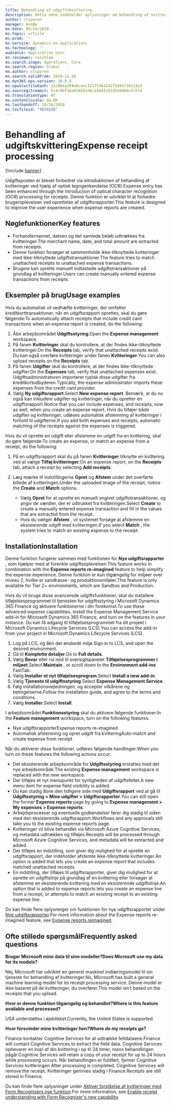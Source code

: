 ```yaml
---
title: Behandling af udgiftskvittering
description: Dette emne indeholder oplysninger om behandling af kvitteringer ved hjælp af optisk tegngenkendelse (OCR). Denne funktion er udviklet til at forbedre brugeroplevelsen ved oprettelse af udgiftsrapporter i Microsoft Dynamics 365 Finance.
author: stsporen
manager: AnnBe
ms.date: 05/14/2020
ms.topic: article
ms.prod: ''
ms.service: dynamics-ax-applications
ms.technology: ''
audience: Application User
ms.reviewer: roschlom
ms.search.scope: Operations, Core
ms.search.region: Global
ms.author: stsporen
ms.search.validFrom: 2019-11-20
ms.dyn365.ops.version: 10.0.8
ms.openlocfilehash: 31c08ea264e6caec3217f4b424275495f39123e3
ms.sourcegitcommit: 5c4c9bf3ba018562d6cb3443c01d550489c415fa
ms.translationtype: HT
ms.contentlocale: da-DK
ms.lasthandoff: 10/16/2020
ms.locfileid: "4074330"
---
```

# <a name="expense-receipt-processing"></a><span data-ttu-id="0ce0b-104">Behandling af udgiftskvittering</span><span class="sxs-lookup"><span data-stu-id="0ce0b-104">Expense receipt processing</span></span>

[!include [banner](../includes/banner.md)]

<span data-ttu-id="0ce0b-105">Udgiftsposten er blevet forbedret via introduktionen af behandling af kvitteringer ved hjælp af optisk tegngenkendelse (OCR).</span><span class="sxs-lookup"><span data-stu-id="0ce0b-105">Expense entry has been enhanced through the introduction of optical character recognition (OCR) processing for receipts.</span></span> <span data-ttu-id="0ce0b-106">Denne funktion er udviklet til at forbedre brugeroplevelsen ved oprettelse af udgiftsrapporter.</span><span class="sxs-lookup"><span data-stu-id="0ce0b-106">This feature is designed to improve the user experience when expense reports are created.</span></span>

## <a name="key-features"></a><span data-ttu-id="0ce0b-107">Nøglefunktioner</span><span class="sxs-lookup"><span data-stu-id="0ce0b-107">Key features</span></span>

- <span data-ttu-id="0ce0b-108">Forhandlernavnet, datoen og det samlede beløb udtrækkes fra kvitteringer.</span><span class="sxs-lookup"><span data-stu-id="0ce0b-108">The merchant name, date, and total amount are extracted from receipts.</span></span>
- <span data-ttu-id="0ce0b-109">Denne funktion forsøger at sammenholde ikke-tilknyttede kvitteringer med ikke-tilknyttede udgiftstransaktioner.</span><span class="sxs-lookup"><span data-stu-id="0ce0b-109">The feature tries to match unattached receipts to unattached expense transactions.</span></span>
- <span data-ttu-id="0ce0b-110">Brugere kan oprette manuelt indtastede udgiftstransaktioner på grundlag af kvitteringer.</span><span class="sxs-lookup"><span data-stu-id="0ce0b-110">Users can create manually entered expense transactions from receipts.</span></span>

## <a name="usage-examples"></a><span data-ttu-id="0ce0b-111">Eksempler på brug</span><span class="sxs-lookup"><span data-stu-id="0ce0b-111">Usage examples</span></span>

<span data-ttu-id="0ce0b-112">Hvis du automatisk vil vedhæfte kvitteringer, der omfatter kreditkorttransaktioner, når en udgiftsrapport oprettes, skal du gøre følgende:</span><span class="sxs-lookup"><span data-stu-id="0ce0b-112">To automatically attach receipts that include credit card transactions when an expense report is created, do the following:</span></span>

  1. <span data-ttu-id="0ce0b-113">Åbn arbejdsområdet **Udgiftsstyring**.</span><span class="sxs-lookup"><span data-stu-id="0ce0b-113">Open the **Expense management** workspace.</span></span>
  2. <span data-ttu-id="0ce0b-114">På fanen **Kvitteringer** skal du kontrollere, at der findes ikke-tilknyttede kvitteringer.</span><span class="sxs-lookup"><span data-stu-id="0ce0b-114">On the **Receipts** tab, verify that unattached receipts exist.</span></span> <span data-ttu-id="0ce0b-115">Du kan også overføre kvitteringer under fanen **Kvitteringer**.</span><span class="sxs-lookup"><span data-stu-id="0ce0b-115">You can also upload receipts on the **Receipts** tab.</span></span>
  3. <span data-ttu-id="0ce0b-116">På fanen **Udgifter** skal du kontrollere, at der findes ikke-tilknyttede udgifter.</span><span class="sxs-lookup"><span data-stu-id="0ce0b-116">On the **Expenses** tab, verify that unattached expenses exist.</span></span> <span data-ttu-id="0ce0b-117">Udgiftsadministratoren importerer typisk disse udgifter fra kreditkortudbyderen.</span><span class="sxs-lookup"><span data-stu-id="0ce0b-117">Typically, the expense administrator imports these expenses from the credit card provider.</span></span>
  4. <span data-ttu-id="0ce0b-118">Vælg **Ny udgiftsrapport**.</span><span class="sxs-lookup"><span data-stu-id="0ce0b-118">Select **New expense report**.</span></span> <span data-ttu-id="0ce0b-119">Bemærk, at du nu også kan inkludere udgifter og kvitteringer, når du opretter en udgiftsrapport.</span><span class="sxs-lookup"><span data-stu-id="0ce0b-119">Notice that you can include expenses, and receipts, now as well, when you create an expense report.</span></span> <span data-ttu-id="0ce0b-120">Hvis du tilføjer både udgifter og kvitteringer, udløses automatisk afstemning af kvitteringer i forhold til udgifterne.</span><span class="sxs-lookup"><span data-stu-id="0ce0b-120">If you add both expenses and receipts, automatic matching of the receipts against the expenses is triggered.</span></span>

<span data-ttu-id="0ce0b-121">Hvis du vil oprette en udgift eller afstemme en udgift fra en kvittering, skal du gøre følgende:</span><span class="sxs-lookup"><span data-stu-id="0ce0b-121">To create an expense, or match an expense from a receipt, do the following:</span></span>

  1. <span data-ttu-id="0ce0b-122">På en udgiftsrapport skal du på fanen **Kvitteringer** tilknytte en kvittering ved at vælge **Tilføj kvitteringer**.</span><span class="sxs-lookup"><span data-stu-id="0ce0b-122">On an expense report, on the **Receipts** tab, attach a receipt by selecting **Add receipts**.</span></span>
  2. <span data-ttu-id="0ce0b-123">Læg mærke til indstillingerne **Opret** og **Afstem** under det overførte billede af kvitteringen.</span><span class="sxs-lookup"><span data-stu-id="0ce0b-123">Under the uploaded image of the receipt, notice the **Create** and **Match** options.</span></span>

      - <span data-ttu-id="0ce0b-124">Vælg **Opret** for at oprette en manuelt angivet udgiftstransaktioner, og angiv de værdier, der er udtrukket fra kvitteringen.</span><span class="sxs-lookup"><span data-stu-id="0ce0b-124">Select **Create** to create a manually entered expense transaction and fill in the values that are extracted from the receipt.</span></span>
      - <span data-ttu-id="0ce0b-125">Hvis du vælger **Afstem** , vil systemet forsøge at afstemme en eksisterende udgift med kvitteringen.</span><span class="sxs-lookup"><span data-stu-id="0ce0b-125">If you select **Match** , the system tries to match an existing expense to the receipt.</span></span>

## <a name="installation"></a><span data-ttu-id="0ce0b-126">Installation</span><span class="sxs-lookup"><span data-stu-id="0ce0b-126">Installation</span></span>

<span data-ttu-id="0ce0b-127">Denne funktion fungerer sammen med funktionen for **Nye udgiftsrapporter** , som hjælper med at forenkle udgiftsoplevelsen.</span><span class="sxs-lookup"><span data-stu-id="0ce0b-127">This feature works in combination with the **Expense reports re-imagined** feature to help simplify the expense experience.</span></span> <span data-ttu-id="0ce0b-128">Denne funktion er kun tilgængelig for miljøer over niveau 2, hvilke er sandkasse- og produktionsmiljøer.</span><span class="sxs-lookup"><span data-stu-id="0ce0b-128">This feature is only available for Tier 2+ environments, which are Sandbox and Production.</span></span>

<span data-ttu-id="0ce0b-129">Hvis du vil bruge disse avancerede udgiftsfunktioner, skal du installere tilføjelsesprogrammet til tjenesten for udgiftsstyring i Microsoft Dynamics 365 Finance og aktivere funktionerne i din forekomst.</span><span class="sxs-lookup"><span data-stu-id="0ce0b-129">To use these advanced expense capabilities, install the Expense Management Service add-in for Microsoft Dynamics 365 Finance, and turn on the features in your instance.</span></span> <span data-ttu-id="0ce0b-130">Du kan få adgang til tilføjelsesprogrammet fra dit projekt i Microsoft Dynamics Lifecycle Services (LCS).</span><span class="sxs-lookup"><span data-stu-id="0ce0b-130">You can access the add-in from your project in Microsoft Dynamics Lifecycle Services (LCS).</span></span>

1. <span data-ttu-id="0ce0b-131">Log på LCS, og åbn det ønskede miljø.</span><span class="sxs-lookup"><span data-stu-id="0ce0b-131">Sign in to LCS, and open the desired environment.</span></span>
2. <span data-ttu-id="0ce0b-132">Gå til **Komplette detaljer**.</span><span class="sxs-lookup"><span data-stu-id="0ce0b-132">Go to **Full details**.</span></span>
3. <span data-ttu-id="0ce0b-133">Vælg **Bevar** eller rul ned til oversigtspanelet **Tilføjelsesprogrammer i miljøet**.</span><span class="sxs-lookup"><span data-stu-id="0ce0b-133">Select **Maintain** , or scroll down to the **Environment add-ins** FastTab.</span></span>
4. <span data-ttu-id="0ce0b-134">Vælg **Installer et nyt tilføjelsesprogram**.</span><span class="sxs-lookup"><span data-stu-id="0ce0b-134">Select **Install a new add-in**.</span></span>
5. <span data-ttu-id="0ce0b-135">Vælg **Tjeneste til udgiftsstyring**.</span><span class="sxs-lookup"><span data-stu-id="0ce0b-135">Select **Expense Management Service**.</span></span>
6. <span data-ttu-id="0ce0b-136">Følg installationsvejledningen, og accepter vilkårene og betingelserne.</span><span class="sxs-lookup"><span data-stu-id="0ce0b-136">Follow the installation guide, and agree to the terms and conditions.</span></span>
7. <span data-ttu-id="0ce0b-137">Vælg **Installer**.</span><span class="sxs-lookup"><span data-stu-id="0ce0b-137">Select **Install**.</span></span>

<span data-ttu-id="0ce0b-138">I arbejdsområdet **Funktionsstyring** skal du aktivere følgende funktioner:</span><span class="sxs-lookup"><span data-stu-id="0ce0b-138">In the **Feature management** workspace, turn on the following features:</span></span>

- <span data-ttu-id="0ce0b-139">Nye udgiftsrapporter</span><span class="sxs-lookup"><span data-stu-id="0ce0b-139">Expense reports re-imagined</span></span>
- <span data-ttu-id="0ce0b-140">Automatisk afstemning og opret udgift fra kvittering</span><span class="sxs-lookup"><span data-stu-id="0ce0b-140">Auto-match and create expense from receipt</span></span>

<span data-ttu-id="0ce0b-141">Når du aktiverer disse funktioner, udføres følgende handlinger:</span><span class="sxs-lookup"><span data-stu-id="0ce0b-141">When you turn on these features the following actions occur:</span></span>

- <span data-ttu-id="0ce0b-142">Det eksisterende arbejdsområde for **Udgiftsstyring** erstattes med det nye arbejdsområde.</span><span class="sxs-lookup"><span data-stu-id="0ce0b-142">The existing **Expense management** workspace is replaced with the new workspace.</span></span>
- <span data-ttu-id="0ce0b-143">Der tilføjes et nyt menupunkt for synligheden af udgiftsfeltet.</span><span class="sxs-lookup"><span data-stu-id="0ce0b-143">A new menu item for expense field visibility is added.</span></span>
- <span data-ttu-id="0ce0b-144">Du kan stadig åbne den tidligere side med **Udgiftsrapport** ved at gå til **Udgiftsstyring > Mine udgifter > Udgiftsrapporter**.</span><span class="sxs-lookup"><span data-stu-id="0ce0b-144">You can still open the former **Expense reports** page by going to **Expense management > My expenses > Expense reports**.</span></span>
- <span data-ttu-id="0ce0b-145">Arbejdsprocesser og eventuelle godkendelser fører dig stadig til siden med den eksisterende udgiftsrapport.</span><span class="sxs-lookup"><span data-stu-id="0ce0b-145">Workflows and any approvals still take you to the existing expense reports page.</span></span>
- <span data-ttu-id="0ce0b-146">Kvitteringer vil blive behandlet via Microsoft Azure Cognitive Services, og metadata udtrækkes og tilføjes.</span><span class="sxs-lookup"><span data-stu-id="0ce0b-146">Receipts will be processed through Microsoft Azure Cognitive Services, and metadata will be extracted and added.</span></span>
- <span data-ttu-id="0ce0b-147">Der tilføjes en indstilling, som giver dig mulighed for at oprette en udgiftsrapport, der indeholder afstemte ikke-tilknyttede kvitteringer.</span><span class="sxs-lookup"><span data-stu-id="0ce0b-147">An option is added that lets you create an expense report that includes matched unattached receipts.</span></span>
- <span data-ttu-id="0ce0b-148">En indstilling, der tilføjes til udgiftsrapporter, giver dig mulighed for at oprette en udgiftslinje på grundlag af en kvittering eller forsøger at afstemme en eksisterende kvittering med en eksisterende udgiftslinje.</span><span class="sxs-lookup"><span data-stu-id="0ce0b-148">An option that is added to expense reports lets you create an expense line from a receipt, or attempts to match an existing receipt to an existing expense line.</span></span>

<span data-ttu-id="0ce0b-149">Du kan finde flere oplysninger om funktionen for nye udgiftsrapporter under [Nye udgiftsrapporter](ExpenseWorkspaceNew.md).</span><span class="sxs-lookup"><span data-stu-id="0ce0b-149">For more information about the Expense reports re-imagined feature, see [Expense reports reimagined](ExpenseWorkspaceNew.md).</span></span>

## <a name="frequently-asked-questions"></a><span data-ttu-id="0ce0b-150">Ofte stillede spørgsmål</span><span class="sxs-lookup"><span data-stu-id="0ce0b-150">Frequently asked questions</span></span>

<span data-ttu-id="0ce0b-151">**Bruger Microsoft mine data til sine modeller?**</span><span class="sxs-lookup"><span data-stu-id="0ce0b-151">**Does Microsoft use my data for its models?**</span></span>

<span data-ttu-id="0ce0b-152">Nej, Microsoft har udviklet en generel maskinel indlæringsmodel til sin tjeneste for behandling af kvitteringer.</span><span class="sxs-lookup"><span data-stu-id="0ce0b-152">No, Microsoft has built a general machine learning model for its receipt processing service.</span></span> <span data-ttu-id="0ce0b-153">Denne model er ikke baseret på de kvitteringer, du overfører.</span><span class="sxs-lookup"><span data-stu-id="0ce0b-153">This model isn't based on the receipts that you upload.</span></span>

<span data-ttu-id="0ce0b-154">**Hvor er denne funktion tilgængelig og behandlet?**</span><span class="sxs-lookup"><span data-stu-id="0ce0b-154">**Where is this feature available and processed?**</span></span>

<span data-ttu-id="0ce0b-155">USA understøttes i øjeblikket.</span><span class="sxs-lookup"><span data-stu-id="0ce0b-155">Currently, the United States is supported.</span></span>

<span data-ttu-id="0ce0b-156">**Hvor forsvinder mine kvitteringer hen?**</span><span class="sxs-lookup"><span data-stu-id="0ce0b-156">**Where do my receipts go?**</span></span>

<span data-ttu-id="0ce0b-157">Finance kontakter Cognitive Services for at udtrække feltdataene.</span><span class="sxs-lookup"><span data-stu-id="0ce0b-157">Finance will contact Cognitive Services to extract the field data.</span></span> <span data-ttu-id="0ce0b-158">Cognitive Services opbevarer en kopi af din kvittering i op til 24 timer, mens behandlingen pågår.</span><span class="sxs-lookup"><span data-stu-id="0ce0b-158">Cognitive Services will retain a copy of your receipt for up to 24 hours while processing occurs.</span></span> <span data-ttu-id="0ce0b-159">Når behandlingen er fuldført, fjerner Cognitive Services kvitteringen.</span><span class="sxs-lookup"><span data-stu-id="0ce0b-159">After processing is completed, Cognitive Services will remove the receipt.</span></span> <span data-ttu-id="0ce0b-160">Kvitteringer gemmes stadig i Finance.</span><span class="sxs-lookup"><span data-stu-id="0ce0b-160">Receipts are still stored in Finance.</span></span>

<span data-ttu-id="0ce0b-161">Du kan finde flere oplysninger under [Aktiver forståelse af kvitteringer med Form Recognizers nye funktion](https://azure.microsoft.com/blog/enable-receipt-understanding-with-form-recognizer-s-new-capability/).</span><span class="sxs-lookup"><span data-stu-id="0ce0b-161">For more information, see [Enable receipt understanding with Form Recognizer's new capability](https://azure.microsoft.com/blog/enable-receipt-understanding-with-form-recognizer-s-new-capability/).</span></span>

